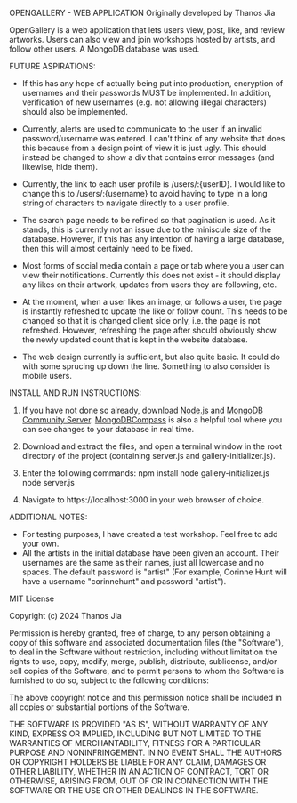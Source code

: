OPENGALLERY - WEB APPLICATION
Originally developed by Thanos Jia

OpenGallery is a web application that lets users view, post, like, and review artworks. Users can also view and join workshops hosted by artists, and follow other users.
A MongoDB database was used.

FUTURE ASPIRATIONS:
- If this has any hope of actually being put into production, encryption of usernames and their passwords MUST be implemented. In addition, verification of new usernames (e.g. not allowing illegal characters) should also be implemented.

- Currently, alerts are used to communicate to the user if an invalid password/username was entered. I can't think of any website that does this because from a design point of view it is just ugly. This should instead be changed to show a div that contains error messages (and likewise, hide them).

- Currently, the link to each user profile is /users/:{userID}. I would like to change this to /users/:{username} to avoid having to type in a long string of characters to navigate directly to a user profile.

- The search page needs to be refined so that pagination is used. As it stands, this is currently not an issue due to the miniscule size of the database. However, if this has any intention of having a large database, then this will almost certainly need to be fixed.

- Most forms of social media contain a page or tab where you a user can view their notifications. Currently this does not exist - it should display any likes on their artwork, updates from users they are following, etc.

- At the moment, when a user likes an image, or follows a user, the page is instantly refreshed to update the like or follow count. This needs to be changed so that it is changed client side only, i.e. the page is not refreshed. However, refreshing the page after should obviously show the newly updated count that is kept in the website database.

- The web design currently is sufficient, but also quite basic. It could do with some sprucing up down the line. Something to also consider is mobile users.


INSTALL AND RUN INSTRUCTIONS:
1. If you have not done so already, download [Node.js](https://nodejs.org/en/download) and [MongoDB Community Server](https://www.mongodb.com/try/download/community). [MongoDBCompass](https://www.mongodb.com/try/download/compass) is also a helpful tool where you can see changes to your database in real time.

2. Download and extract the files, and open a terminal window in the root directory of the project (containing server.js and gallery-initializer.js).

3. Enter the following commands:
    npm install
    node gallery-initializer.js
    node server.js

4. Navigate to https://localhost:3000 in your web browser of choice.


ADDITIONAL NOTES:
- For testing purposes, I have created a test workshop. Feel free to add your own.
- All the artists in the initial database have been given an account. Their usernames are the same as their names, just all lowercase and no spaces. The default password is "artist" (For example, Corinne Hunt will have a username "corinnehunt" and password "artist").


MIT License

Copyright (c) 2024 Thanos Jia

Permission is hereby granted, free of charge, to any person obtaining a copy of this software and associated documentation files (the "Software"), to deal in the Software without restriction, including without limitation the rights to use, copy, modify, merge, publish, distribute, sublicense, and/or sell copies of the Software, and to permit persons to whom the Software is furnished to do so, subject to the following conditions:

The above copyright notice and this permission notice shall be included in all copies or substantial portions of the Software.

THE SOFTWARE IS PROVIDED "AS IS", WITHOUT WARRANTY OF ANY KIND, EXPRESS OR IMPLIED, INCLUDING BUT NOT LIMITED TO THE WARRANTIES OF MERCHANTABILITY, FITNESS FOR A PARTICULAR PURPOSE AND NONINFRINGEMENT. IN NO EVENT SHALL THE AUTHORS OR COPYRIGHT HOLDERS BE LIABLE FOR ANY CLAIM, DAMAGES OR OTHER LIABILITY, WHETHER IN AN ACTION OF CONTRACT, TORT OR OTHERWISE, ARISING FROM, OUT OF OR IN CONNECTION WITH THE SOFTWARE OR THE USE OR OTHER DEALINGS IN THE SOFTWARE.
